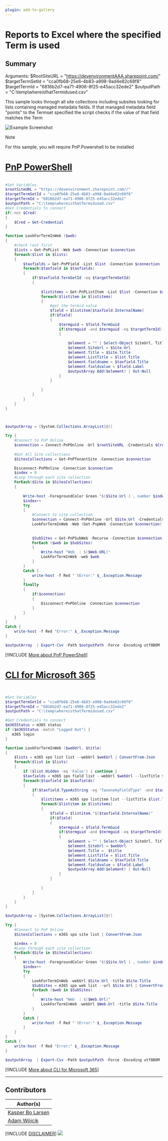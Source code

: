 ```yaml
---
plugin: add-to-gallery
---
```


# Reports to Excel where the specified Term is used 

## Summary

Arguments:
$RootSiteURL = "https://devenvironmentAAA.sharepoint.com/"
$targetTermSetId = "cca0fb68-25e6-4b83-a998-9ad4e82c68f8"
$targetTermId = "6816b2d7-ea71-4906-8f25-e45acc32ede2"
$outputPath = "C:\temp\whereisthatTermidused.csv" 


This sample looks through all site collections including subsites looking for lists containing managed metadata fields. If that managed metadata field "points" to the Termset specified the script checks if the value of that field matches the Term 


![Example Screenshot](assets/ReportTermUse.png)

> [!Note]
> For this sample, you will require PnP.Powershell to be installed

# [PnP PowerShell](#tab/pnpps)

```powershell

#Set Variables
$rootSiteURL = "https://devenvironment.sharepoint.com//"
$targetTermSetId = "cca0fb68-25e6-4b83-a998-9ad4e82c68f8"
$targetTermId = "6816b2d7-ea71-4906-8f25-e45acc32ede2"
$outputPath = "C:\temp\whereisthatTermidused.csv" 
#Get Credentials to connect
if(-not $Cred)
{
    $Cred = Get-Credential
}

function LookForTermInWeb ($web)
{
    #check root first
    $lists = Get-PnPList -Web $web -Connection $connection
    foreach($list in $lists)
    {
        $taxfields = Get-PnPField -List $list -Connection $connection | Where-Object {$_.TypeAsString -eq "TaxonomyFieldType"}
        foreach($taxfield in $taxfields)
        {
            if($taxfield.TermSetId -eq $targetTermSetId)
            {
                
                $listitems = Get-PnPListItem -List $list -Connection $connection
                foreach($listitem in $listitems)
                {
                    #get the termid value
                    $field = $listitem[$taxfield.InternalName]
                    if($field)
                    {
                        $termguid = $field.TermGuid
                        if($termguid -and $termguid -eq $targetTermId)
                        {
                            
                            $element = "" | Select-Object SiteUrl, Title, ListTitle, fieldname, fieldvalue
                            $element.SiteUrl = $Site.Url
                            $element.Title = $Site.Title
                            $element.ListTitle = $list.Title
                            $element.fieldname = $taxfield.Title
                            $element.fieldvalue = $field.Label
                            $outputArray.Add($element) | Out-Null
                        }
                    }
                    
                }
            }
        }
    }
}



$outputArray = [System.Collections.ArrayList]@()
 
Try {
    #Connect to PnP Online
    $connection = Connect-PnPOnline -Url $rootSiteURL -Credentials $Cred -ReturnConnection
 
    #Get All Site collections 
    $SitesCollections = Get-PnPTenantSite -Connection $connection

    Disconnect-PnPOnline -Connection $connection
    $index = 0
    #Loop through each site collection
    ForEach($Site in $SitesCollections) 
    { 
        
        Write-host -ForegroundColor Green "$($Site.Url ) , number $index of $($SitesCollections.Count)"
        $index++
        Try 
        {
            #Connect to site collection
            $connection = Connect-PnPOnline -Url $Site.Url -Credentials $Cred -ReturnConnection
            LookForTermInWeb -Web (Get-PnpWeb -Connection $connection)
            
            
            $SubSites = Get-PnPSubWeb -Recurse -Connection $connection
            ForEach ($web in $SubSites)
            {
                Write-host "Web  : $($Web.URL)"
                LookForTermInWeb -web $web
            }
        }
        Catch {
            write-host -f Red "`tError:" $_.Exception.Message
        }
        finally
        {
            if($connection)
            {
                Disconnect-PnPOnline -Connection $connection
            }
        }
    }
}
Catch {
    write-host -f Red "Error:" $_.Exception.Message
}

$outputArray  | Export-Csv -Path $outputPath -Force -Encoding utf8BOM -Delimiter "|"

```
[!INCLUDE [More about PnP PowerShell](../../docfx/includes/MORE-PNPPS.md)]

# [CLI for Microsoft 365](#tab/cli-m365-ps)
```powershell


#Set Variables
$targetTermSetId = "cca0fb68-25e6-4b83-a998-9ad4e82c68f8"
$targetTermId = "6816b2d7-ea71-4906-8f25-e45acc32ede2"
$outputPath = "C:\temp\whereisthatTermidused.csv" 

#Get Credentials to connect
$m365Status = m365 status
if ($m365Status -match "Logged Out") {
   m365 login
}

function LookForTermInWeb ($webUrl, $title)
{
    $lists = m365 spo list list --webUrl $webUrl | ConvertFrom-Json
    foreach($list in $lists)
    {
        if ($list.Hidden -eq 'False') { continue }
        $taxfields = m365 spo field list --webUrl $webUrl --listTitle $list.Title  | ConvertFrom-Json
        foreach($taxfield in $taxfields)
        {
            if($taxfield.TypeAsString -eq "TaxonomyFieldType" -and $taxfield.TermSetId -eq $targetTermSetId)
            {
                $listitems = m365 spo listitem list --listTitle $list.Title --webUrl $webUrl | ConvertFrom-Json
                foreach($listitem in $listitems)
                {
                    $field = $listitem."$($taxfield.InternalName)"
                    if($field)
                    {
                        $termguid = $field.TermGuid
                        if($termguid -and $termguid -eq $targetTermId)
                        {
                            $element = "" | Select-Object SiteUrl, Title, ListTitle, fieldname, fieldvalue
                            $element.SiteUrl = $webUrl
                            $element.Title =  $title
                            $element.ListTitle = $list.Title
                            $element.fieldname = $taxfield.Title
                            $element.fieldvalue = $field.Label
                            $outputArray.Add($element) | Out-Null
                        }
                    }
                    
                }
            }
        }
    }
}

$outputArray = [System.Collections.ArrayList]@()
 
Try {
    #Connect to PnP Online
    $SitesCollections = m365 spo site list | ConvertFrom-Json

    $index = 0
    #Loop through each site collection
    ForEach($Site in $SitesCollections) 
    { 
        Write-host -ForegroundColor Green "$($Site.Url ) , number $index of $($SitesCollections.Count)"
        $index++
        Try 
        {
            LookForTermInWeb -webUrl $Site.Url -title $Site.Title
            $SubSites = m365 spo web list --url $Site.Url | ConvertFrom-Json
            ForEach ($web in $SubSites)
            {
                Write-host "Web  : $($Web.Url)"
                LookForTermInWeb -webUrl $Web.Url -title $Site.Title
            }
        }
        Catch {
            write-host -f Red "`tError:" $_.Exception.Message
        }
    }
}
Catch {
    write-host -f Red "Error:" $_.Exception.Message
}

$outputArray  | Export-Csv -Path $outputPath -Force -Encoding utf8BOM -Delimiter "|"


```
[!INCLUDE [More about CLI for Microsoft 365](../../docfx/includes/MORE-CLIM365.md)]
***

## Contributors

| Author(s) |
|-----------|
| [Kasper Bo Larsen](https://github.com/kasperbolarsen)|
| [Adam Wójcik](https://github.com/Adam-it)|

[!INCLUDE [DISCLAIMER](../../docfx/includes/DISCLAIMER.md)]
<img src="https://pnptelemetry.azurewebsites.net/script-samples/scripts/report-term-use" aria-hidden="true" />

